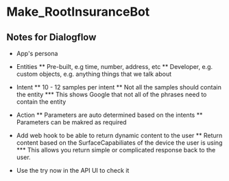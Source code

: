 # Make_RootInsuranceBot

## Notes for Dialogflow

* App's persona

* Entities
** Pre-built, e.g time, number, address, etc
** Developer, e.g. custom objects, e.g. anything things that we talk about

* Intent
** 10 - 12 samples per intent
** Not all the samples should contain the entity
*** This shows Google that not all of the phrases need to contain the entity

* Action
** Parameters are auto determined based on the intents
** Parameters can be makred as required


* Add web hook to be able to return dynamic content to the user
** Return content based on the SurfaceCapabiliates of the device the user is using
*** This allows you return simple or complicated response back to the user.

* Use the try now in the API UI to check it
